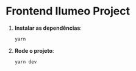 # Frontend Ilumeo Project

1. **Instalar as dependências**:

   ```bash
   yarn
   ```

2. **Rode o projeto**:
   ```bash
   yarn dev
   ```
